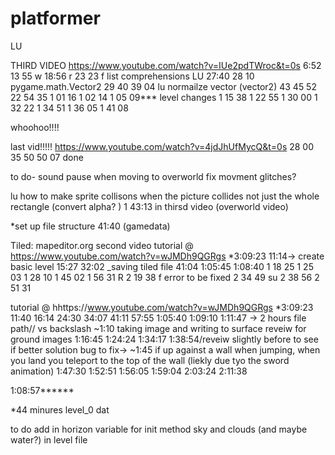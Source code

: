 # platformer

LU


THIRD VIDEO
https://www.youtube.com/watch?v=IUe2pdTWroc&t=0s
6:52
13 55 w
18:56 r
23 23 f
list comprehensions LU 27:40
28 10
pygame.math.Vector2
29 40
39 04
lu normailze vector (vector2) 43 45
52 22
54 35
1 01 16
1 02 14
1 05 09*** level changes
1 15 38
1 22 55
1 30 00
1 32 22
1 34 51
1 36 05
1 41 08

whoohoo!!!!

 last vid!!!!!
 https://www.youtube.com/watch?v=4jdJhUfMycQ&t=0s
28  00
35 50
50 07
done


to do- sound
pause when moving to overworld
fix movment glitches? 





 lu how to make sprite collisons when the picture collides not just the whole rectangle (convert alpha? )  1 43:13 in thirsd video (overworld video)



*set up file structure 41:40 (gamedata)

Tiled: mapeditor.org
second video
tutorial @ https://www.youtube.com/watch?v=wJMDh9QGRgs *3:09:23
11:14-> create basic level
15:27 
32:02 _saving tiled file
41:04
1:05:45
1:08:40 
1 18 25
1 25 03
1 28 10 
1 45 02
1 56 31 R
2 19 38 f error to be fixed 
2 34 49 su
2 38 56
2 51 31

 
tutorial @ hhttps://www.youtube.com/watch?v=wJMDh9QGRgs *3:09:23
11:40
16:14
24:30
34:07
41:11
57:55
1:05:40
1:09:10
1:11:47 -> 2 hours file path// vs backslash
~1:10 taking image and writing to surface reveiw for ground images
1:16:45
1:24:24
1:34:17
1:38:54/reveiw slightly before to see if better solution
bug to fix-> ~1:45 if up against a wall when jumping, when you land you teleport to the top of the wall (liekly due tyo the sword animation)
1:47:30
1:52:51
1:56:05
1:59:04
2:03:24
2:11:38



1:08:57******

*44 minures level_0 dat


to do 
add in horizon variable for init method sky and clouds (and maybe water?) in level file